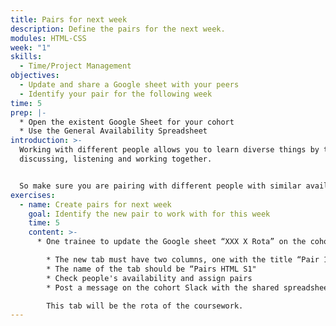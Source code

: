 ```yaml
---
title: Pairs for next week
description: Define the pairs for the next week.
modules: HTML-CSS
week: "1"
skills:
  - Time/Project Management
objectives:
  - Update and share a Google sheet with your peers
  - Identify your pair for the following week
time: 5
prep: |-
  * Open the existent Google Sheet for your cohort
  * Use the General Availability Spreadsheet
introduction: >-
  Working with different people allows you to learn diverse things by talking,
  discussing, listening and working together. 


  So make sure you are pairing with different people with similar availability.
exercises:
  - name: Create pairs for next week
    goal: Identify the new pair to work with for this week
    time: 5
    content: >-
      * One trainee to update the Google sheet “XXX X Rota” on the cohort drive

        * The new tab must have two columns, one with the title “Pair 1” and another for “Pair 2.” 
        * The name of the tab should be “Pairs HTML S1"
        * Check people's availability and assign pairs
        * Post a message on the cohort Slack with the shared spreadsheet

        This tab will be the rota of the coursework.
---
```

